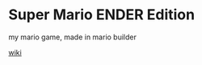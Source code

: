# Super Mario ENDER Edition
 my mario game, made in mario builder
 
[wiki](https://github.com/ENDERZOMBI102/Super-Mario-ENDER-Edition/wiki)
